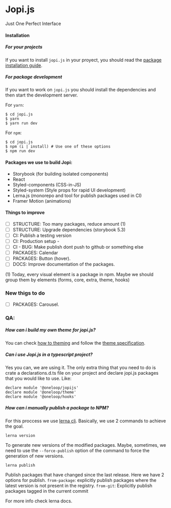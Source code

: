 # Jopi.js

Just One Perfect Interface

#### Installation

##### For your projects

If you want to install `jopi.js` in your proyect, you should read the [package installation guide](https://github.com/TokkoLabs/jopi.js/tree/master/packages/jopijs).

##### For package development

If you want to work on `jopi.js` you should install the dependencies and then start the development server.

For `yarn`:

```
$ cd jopi.js
$ yarn
$ yarn run dev
```

For `npm`:

```
$ cd jopi.js
$ npm (i | install) # Use one of these options
$ npm run dev
```

#### Packages we use to build Jopi:

- Storybook (for building isolated components)
- React
- Styled-components (CSS-in-JS)
- Styled-system (Style props for rapid UI development)
- Lerna.js (monorepo and tool for publish packages used in CI)
- Framer Motion (animations)

#### Things to improve

- [ ] STRUCTURE: Too many packages, reduce amount (1)
- [ ] STRUCTURE: Upgrade dependencies (storybook 5.3)
- [ ] CI: Publish a testing version
- [ ] CI: Production setup -
- [ ] CI - BUG: Make publish dont push to github or something else
- [ ] PACKAGES: Calendar
- [ ] PACKAGES: Button (hover).
- [ ] DOCS: Improve documentation of the packages.

(1) Today, every visual element is a package in npm. Maybe we should group them by elements (forms, core, extra, theme, hooks)

### New thigs to do

- [ ] PACKAGES: Carousel.

### QA:

##### How can i build my own theme for jopi.js?

You can check [how to theming](https://styled-system.com/getting-started#theming) and follow the [theme specification](https://styled-system.com/theme-specification).

##### Can i use Jopi.js in a typescript project?

Yes you can, we are using it. The only extra thing that you need to do is crate a declarations.d.ts file on your project and declare jopi.js packages that you would like to use. Like:

```
declare module '@oneloop/jopijs'
declare module '@oneloop/theme'
declare module '@oneloop/hooks'
```

##### How can i manually publish a package to NPM?

For this proccess we use [lerna cli](https://github.com/lerna/lerna#readme).
Basically, we use 2 commands to achieve the goal.

```
lerna version
```

To generate new versions of the modified packages.
Maybe, sometimes, we need to use the `--force-publish` option of the command to force the generation of new versions.

```
lerna publish
```

Publish packages that have changed since the last release. Here we have 2 options for publish.
`from-package`: explicitly publish packages where the latest version is not present in the registry.
`from-git`: Explicitly publish packages tagged in the current commit

For more info check lerna docs.
